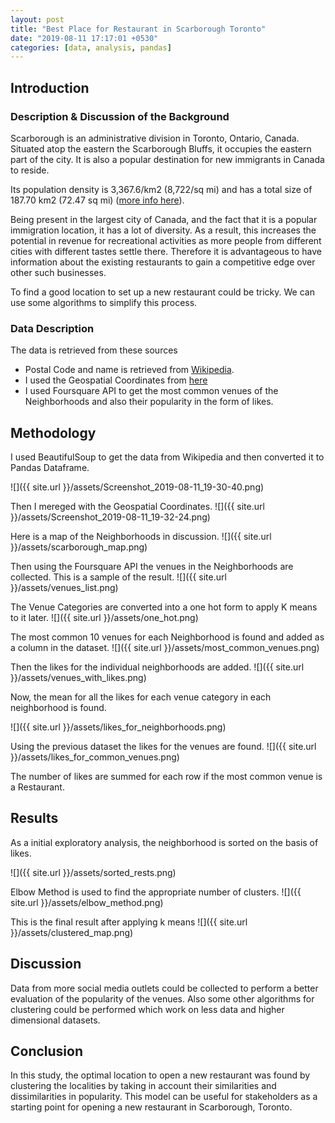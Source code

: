 ```yaml
---
layout: post
title: "Best Place for Restaurant in Scarborough Toronto"
date: "2019-08-11 17:17:01 +0530"
categories: [data, analysis, pandas]
---
```


## Introduction

### Description & Discussion of the Background

Scarborough is an administrative division in Toronto, Ontario, Canada.
Situated atop the eastern the Scarborough Bluffs, it occupies the
eastern part of the city. It is also a popular destination for new
immigrants in Canada to reside.

Its population density is 3,367.6/km2 (8,722/sq mi) and has a total
size of 187.70 km2 (72.47 sq mi) ([more info here](https://en.wikipedia.org/wiki/Scarborough,_Toronto)).

Being present in the largest city of Canada, and the fact that it is a
popular immigration location, it has a lot of diversity. As a result,
this increases the potential in revenue for recreational activities as
more people from different cities with different tastes settle there.
Therefore it is advantageous to have information about the existing
restaurants to gain a competitive edge over other such businesses.

To find a good location to set up a new restaurant could be tricky. We
can use some algorithms to simplify this process.

### Data Description

The data is retrieved from these sources

* Postal Code and name is retrieved from [Wikipedia](https://en.wikipedia.org/wiki/List_of_postal_codes_of_Canada:_M).
* I used the Geospatial Coordinates from [here](https://cocl.us/Geospatial_data)
* I used Foursquare API to get the most common venues of the Neighborhoods and also their popularity in the form of likes.

## Methodology

I used BeautifulSoup to get the data from Wikipedia and then converted
it to Pandas Dataframe.

![]({{ site.url }}/assets/Screenshot_2019-08-11_19-30-40.png)

Then I mereged with the Geospatial Coordinates.
![]({{ site.url }}/assets/Screenshot_2019-08-11_19-32-24.png)

Here is a map of the Neighborhoods in discussion.
![]({{ site.url }}/assets/scarborough_map.png)

Then using the Foursquare API the venues in the Neighborhoods are collected. This is a sample of the result.
![]({{ site.url }}/assets/venues_list.png)

The Venue Categories are converted into a one hot form to apply K means to it later.
![]({{ site.url }}/assets/one_hot.png)

The most common 10 venues for each Neighborhood is found and added as a column in the dataset.
![]({{ site.url }}/assets/most_common_venues.png)

Then the likes for the individual neighborhoods are added.
![]({{ site.url }}/assets/venues_with_likes.png)

Now, the mean for all the likes for each venue category in each neighborhood is found.

![]({{ site.url }}/assets/likes_for_neighborhoods.png)

Using the previous dataset the likes for the venues are found.
![]({{ site.url }}/assets/likes_for_common_venues.png)

The number of likes are summed for each row if the most common venue is a Restaurant.

## Results

As a initial exploratory analysis, the neighborhood is sorted on the basis of likes.

![]({{ site.url }}/assets/sorted_rests.png)

Elbow Method is used to find the appropriate number of clusters.
![]({{ site.url }}/assets/elbow_method.png)

This is the final result after applying k means
![]({{ site.url }}/assets/clustered_map.png)

## Discussion

Data from more social media outlets could be collected to perform a
better evaluation of the popularity of the venues. Also some other
algorithms for clustering could be performed which work on less data and
higher dimensional datasets.

## Conclusion

In this study, the optimal location to open a new restaurant was found
by clustering the localities by taking in account their similarities and
dissimilarities in popularity. This model can be useful for stakeholders
as a starting point for opening a new restaurant in Scarborough, Toronto.
